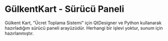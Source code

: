 # GülkentKart - Sürücü Paneli
Gülkent Kart, "Ücret Toplama Sistemi" için QtDesigner ve Python kullanarak hazırladığım sürücü paneli arayüzüdür.
Herhangi bir işlevi yoktur, sunum için hazırlanmıştır.